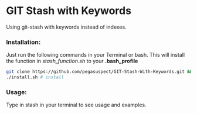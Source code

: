 # GIT Stash with Keywords
Using git-stash with keywords instead of indexes.

### Installation:
Just run the following commands in your Terminal or bash. This will install the function in _stash_function.sh_ to your **.bash_profile**
```bash
git clone https://github.com/pegasuspect/GIT-Stash-With-Keywords.git && cd GIT-Stash-With-Keywords # clone the repo
./install.sh # install
```

### Usage: 
Type in stash in your terminal to see usage and examples.